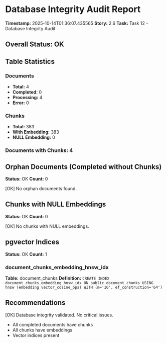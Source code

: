 # Database Integrity Audit Report

**Timestamp:** 2025-10-14T01:36:07.435565
**Story:** 2.6
**Task:** Task 12 - Database Integrity Audit

## Overall Status: OK

## Table Statistics

### Documents
- **Total:** 4
- **Completed:** 0
- **Processing:** 4
- **Error:** 0

### Chunks
- **Total:** 383
- **With Embedding:** 383
- **NULL Embedding:** 0

### Documents with Chunks: 4

## Orphan Documents (Completed without Chunks)
**Status:** OK
**Count:** 0

[OK] No orphan documents found.

## Chunks with NULL Embeddings
**Status:** OK
**Count:** 0

[OK] No chunks with NULL embeddings.

## pgvector Indices
**Status:** OK
**Count:** 1

### document_chunks_embedding_hnsw_idx
**Table:** document_chunks
**Definition:** `CREATE INDEX document_chunks_embedding_hnsw_idx ON public.document_chunks USING hnsw (embedding vector_cosine_ops) WITH (m='16', ef_construction='64')`

## Recommendations

[OK] Database integrity validated. No critical issues.
- All completed documents have chunks
- All chunks have embeddings
- Vector indices present
